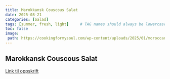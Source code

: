 ```yaml
---
title: Marokkansk Couscous Salat
date: 2025-08-21
categories: [Salad]
tags: [summer, fresh, light]     # TAG names should always be lowercase
toc: false
image:
 path: https://cookingformysoul.com/wp-content/uploads/2025/01/moroccan-couscous-salad-2-min.jpg
---
```


## Marokkansk Couscous Salat

[Link til oppskrift](https://cookingformysoul.com/moroccan-couscous-salad/)
